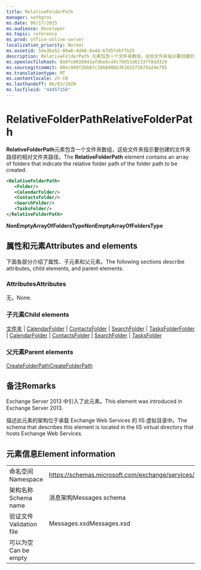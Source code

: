 ```yaml
---
title: RelativeFolderPath
manager: sethgros
ms.date: 09/17/2015
ms.audience: Developer
ms.topic: reference
ms.prod: office-online-server
localization_priority: Normal
ms.assetid: 54e3ba52-08a6-4d48-8a44-6fd5fdbffb25
description: RelativeFolderPath 元素包含一个文件夹数组，这些文件夹指示要创建的文件夹路径的相对文件夹路径。
ms.openlocfilehash: 8a0fc0020943afdbe6cd4c79d51d61337f8dd329
ms.sourcegitcommit: 88ec988f2bb67c1866d06b361615f3674a24e795
ms.translationtype: MT
ms.contentlocale: zh-CN
ms.lasthandoff: 06/03/2020
ms.locfileid: "44457156"
---
```

# <a name="relativefolderpath"></a><span data-ttu-id="0c8d1-103">RelativeFolderPath</span><span class="sxs-lookup"><span data-stu-id="0c8d1-103">RelativeFolderPath</span></span>

<span data-ttu-id="0c8d1-104">**RelativeFolderPath**元素包含一个文件夹数组，这些文件夹指示要创建的文件夹路径的相对文件夹路径。</span><span class="sxs-lookup"><span data-stu-id="0c8d1-104">The **RelativeFolderPath** element contains an array of folders that indicate the relative folder path of the folder path to be created.</span></span> 
  
```XML
<RelativeFolderPath>
   <Folder/>
   <CalendarFolder/>
   <ContactsFolder/>
   <SearchFolder/>
   <TasksFolder/>
</RelativeFolderPath>
```

 <span data-ttu-id="0c8d1-105">**NonEmptyArrayOfFoldersType**</span><span class="sxs-lookup"><span data-stu-id="0c8d1-105">**NonEmptyArrayOfFoldersType**</span></span>
## <a name="attributes-and-elements"></a><span data-ttu-id="0c8d1-106">属性和元素</span><span class="sxs-lookup"><span data-stu-id="0c8d1-106">Attributes and elements</span></span>

<span data-ttu-id="0c8d1-107">下面各部分介绍了属性、子元素和父元素。</span><span class="sxs-lookup"><span data-stu-id="0c8d1-107">The following sections describe attributes, child elements, and parent elements.</span></span>
  
### <a name="attributes"></a><span data-ttu-id="0c8d1-108">Attributes</span><span class="sxs-lookup"><span data-stu-id="0c8d1-108">Attributes</span></span>

<span data-ttu-id="0c8d1-109">无。</span><span class="sxs-lookup"><span data-stu-id="0c8d1-109">None.</span></span>
  
### <a name="child-elements"></a><span data-ttu-id="0c8d1-110">子元素</span><span class="sxs-lookup"><span data-stu-id="0c8d1-110">Child elements</span></span>

<span data-ttu-id="0c8d1-111">[文件夹](folder.md)  | [CalendarFolder](calendarfolder.md)  | [ContactsFolder](contactsfolder.md)  | [SearchFolder](searchfolder.md)  | [TasksFolder](tasksfolder.md)</span><span class="sxs-lookup"><span data-stu-id="0c8d1-111">[Folder](folder.md) | [CalendarFolder](calendarfolder.md) | [ContactsFolder](contactsfolder.md) | [SearchFolder](searchfolder.md) | [TasksFolder](tasksfolder.md)</span></span>
  
### <a name="parent-elements"></a><span data-ttu-id="0c8d1-112">父元素</span><span class="sxs-lookup"><span data-stu-id="0c8d1-112">Parent elements</span></span>

[<span data-ttu-id="0c8d1-113">CreateFolderPath</span><span class="sxs-lookup"><span data-stu-id="0c8d1-113">CreateFolderPath</span></span>](createfolderpath.md)
  
## <a name="remarks"></a><span data-ttu-id="0c8d1-114">备注</span><span class="sxs-lookup"><span data-stu-id="0c8d1-114">Remarks</span></span>

<span data-ttu-id="0c8d1-115">Exchange Server 2013 中引入了此元素。</span><span class="sxs-lookup"><span data-stu-id="0c8d1-115">This element was introduced in Exchange Server 2013.</span></span>
  
<span data-ttu-id="0c8d1-116">描述此元素的架构位于承载 Exchange Web Services 的 IIS 虚拟目录中。</span><span class="sxs-lookup"><span data-stu-id="0c8d1-116">The schema that describes this element is located in the IIS virtual directory that hosts Exchange Web Services.</span></span>
  
## <a name="element-information"></a><span data-ttu-id="0c8d1-117">元素信息</span><span class="sxs-lookup"><span data-stu-id="0c8d1-117">Element information</span></span>

|||
|:-----|:-----|
|<span data-ttu-id="0c8d1-118">命名空间</span><span class="sxs-lookup"><span data-stu-id="0c8d1-118">Namespace</span></span>  <br/> |https://schemas.microsoft.com/exchange/services/2006/messages  <br/> |
|<span data-ttu-id="0c8d1-119">架构名称</span><span class="sxs-lookup"><span data-stu-id="0c8d1-119">Schema name</span></span>  <br/> |<span data-ttu-id="0c8d1-120">消息架构</span><span class="sxs-lookup"><span data-stu-id="0c8d1-120">Messages schema</span></span>  <br/> |
|<span data-ttu-id="0c8d1-121">验证文件</span><span class="sxs-lookup"><span data-stu-id="0c8d1-121">Validation file</span></span>  <br/> |<span data-ttu-id="0c8d1-122">Messages.xsd</span><span class="sxs-lookup"><span data-stu-id="0c8d1-122">Messages.xsd</span></span>  <br/> |
|<span data-ttu-id="0c8d1-123">可以为空</span><span class="sxs-lookup"><span data-stu-id="0c8d1-123">Can be empty</span></span>  <br/> ||
   

